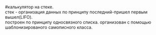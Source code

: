 #кaлькулятор на стеке.<br>
стек -  организация данных по принципу последний-пришел первым вышел(LIFO).<br>
построен по принципу односвязного списка. организован с помощью шаблонизированого самописного класса.
